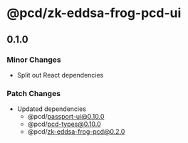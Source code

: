 # @pcd/zk-eddsa-frog-pcd-ui

## 0.1.0

### Minor Changes

- Split out React dependencies

### Patch Changes

- Updated dependencies
  - @pcd/passport-ui@0.10.0
  - @pcd/pcd-types@0.10.0
  - @pcd/zk-eddsa-frog-pcd@0.2.0
